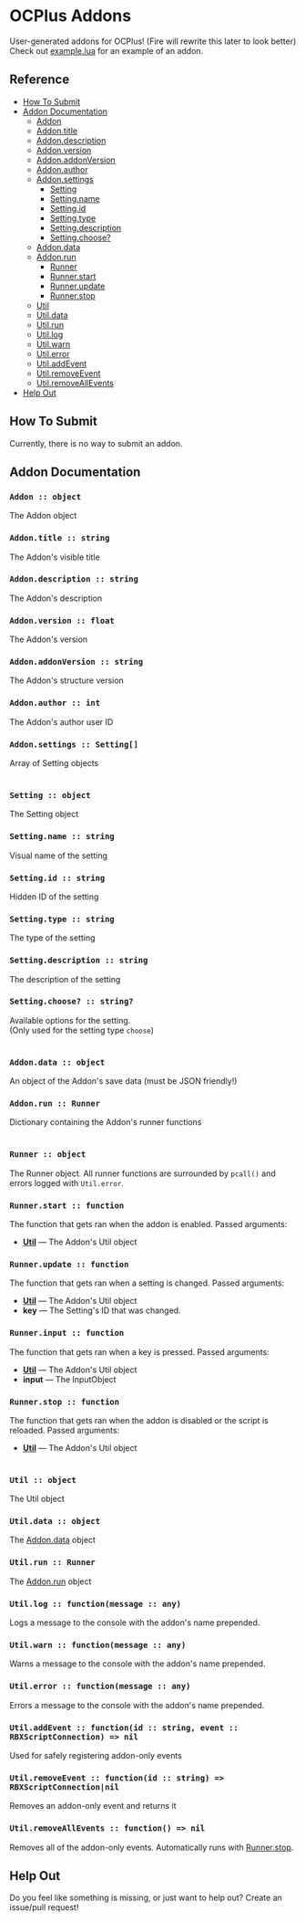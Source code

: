 # OCPlus Addons
User-generated addons for OCPlus! (Fire will rewrite this later to look better)  
Check out [example.lua](/example.lua) for an example of an addon.

## Reference
- [How To Submit](#how-to-submit)
- [Addon Documentation](#Addon-documentation)
    - [Addon](#addon--object)
    - [Addon.title](#addontitle--string)
    - [Addon.description](#addondescription--string)
    - [Addon.version](#addonversion--float)
    - [Addon.addonVersion](#addonaddonversion--string)
    - [Addon.author](#addonauthor--int)
    - [Addon.settings](#addonsettings--dictionary)
        - [Setting](#setting--object)
        - [Setting.name](#settingname--string)
        - [Setting.id](#settingid--string)
        - [Setting.type](#settingtype--string)
        - [Setting.description](#settingdescription--string)
        - [Setting.choose?](#settingchoose--string)
    - [Addon.data](#addondata--dictionary)
    - [Addon.run](#addonrun--runner)
        - [Runner](#runner--object)
        - [Runner.start](#runnerstart--function)
        - [Runner.update](#runnerupdate--function)
        - [Runner.stop](#runnerstop--function)
    - [Util](#util--object)
    - [Util.data](#utildata--object)
    - [Util.run](#utilrun--runner)
    - [Util.log](#utillog--functionmessage--any)
    - [Util.warn](#utilwarn--functionmessage--any)
    - [Util.error](#utilerror--functionmessage--any)
    - [Util.addEvent](#utiladdevent--functionid--string-event--rbxscriptconnection--nil)
    - [Util.removeEvent](#utilremoveevent--functionid--string--rbxscriptconnectionnil)
    - [Util.removeAllEvents](#utilremoveallevents--function--nil)
- [Help Out](#help-out)

## How To Submit
Currently, there is no way to submit an addon.

## Addon Documentation
### `Addon :: object`
The Addon object
### `Addon.title :: string`
The Addon's visible title
### `Addon.description :: string`
The Addon's description
### `Addon.version :: float`
The Addon's version
### `Addon.addonVersion :: string`
The Addon's structure version
### `Addon.author :: int`
The Addon's author user ID
### `Addon.settings :: Setting[]`
Array of Setting objects  
​  
### `Setting :: object`
The Setting object
### `Setting.name :: string`
Visual name of the setting
### `Setting.id :: string`
Hidden ID of the setting
### `Setting.type :: string`
The type of the setting
### `Setting.description :: string`
The description of the setting
### `Setting.choose? :: string?`
Available options for the setting.  
(Only used for the setting type `choose`)  
​  
### `Addon.data :: object`
An object of the Addon's save data (must be JSON friendly!)
### `Addon.run :: Runner`
Dictionary containing the Addon's runner functions  
​  
### `Runner :: object`
The Runner object. All runner functions are surrounded by `pcall()` and errors logged with `Util.error`.
### `Runner.start :: function`
The function that gets ran when the addon is enabled.
Passed arguments:
- **[Util](#util--object)** — The Addon's Util object
### `Runner.update :: function`
The function that gets ran when a setting is changed.
Passed arguments:
- **[Util](#util--object)** — The Addon's Util object
- **key** — The Setting's ID that was changed.
### `Runner.input :: function`
The function that gets ran when a key is pressed.
Passed arguments:
- **[Util](#util--object)** — The Addon's Util object
- **input** — The InputObject
### `Runner.stop :: function`
The function that gets ran when the addon is disabled or the script is reloaded.
Passed arguments:
- **[Util](#util--object)** — The Addon's Util object  
​  
### `Util :: object`
The Util object
### `Util.data :: object`
The [Addon.data](#addondata--object) object
### `Util.run :: Runner`
The [Addon.run](#addonrun--runner) object
### `Util.log :: function(message :: any)`
Logs a message to the console with the addon's name prepended.
### `Util.warn :: function(message :: any)`
Warns a message to the console with the addon's name prepended.
### `Util.error :: function(message :: any)`
Errors a message to the console with the addon's name prepended.
### `Util.addEvent :: function(id :: string, event :: RBXScriptConnection) => nil`
Used for safely registering addon-only events
### `Util.removeEvent :: function(id :: string) => RBXScriptConnection|nil`
Removes an addon-only event and returns it
### `Util.removeAllEvents :: function() => nil`
Removes all of the addon-only events. Automatically runs with [Runner.stop](#runnerstop--function).

## Help Out
Do you feel like something is missing, or just want to help out? Create an issue/pull request!